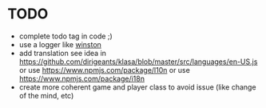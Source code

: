 # TODO

* complete todo tag in code ;)
* use a logger like [winston](https://github.com/winstonjs/winston)
* add translation see idea in https://github.com/dirigeants/klasa/blob/master/src/languages/en-US.js or use https://www.npmjs.com/package/l10n or use https://www.npmjs.com/package/i18n
* create more coherent game and player class to avoid issue (like change of the mind, etc)
